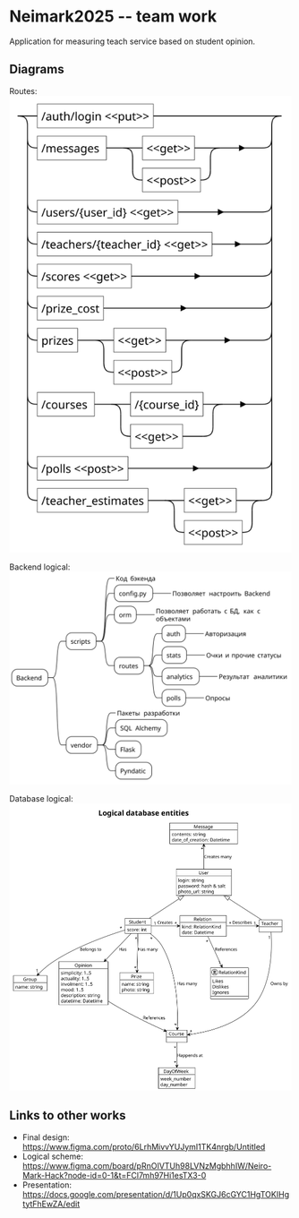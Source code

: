 # Neimark2025 -- team work
Application for measuring teach service based on student opinion.

## Diagrams

Routes:
![img](./routes.svg)

Backend logical:
![img](./backend_logical.svg)

Database logical:
![img](./backend/uml/database_entity.svg)

## Links to other works

- Final design: https://www.figma.com/proto/6LrhMivvYUJymI1TK4nrgb/Untitled
- Logical scheme: https://www.figma.com/board/pRnOIVTUh98LVNzMgbhhIW/Neiro-Mark-Hack?node-id=0-1&t=FCl7mh97Hi1esTX3-0
- Presentation: https://docs.google.com/presentation/d/1Up0qxSKGJ6cGYC1HgTOKIHgtytFhEwZA/edit

